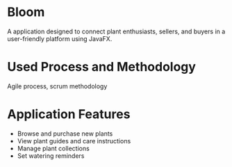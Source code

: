 # Bloom
A application designed to connect plant enthusiasts, sellers, and buyers in a 
user-friendly platform using JavaFX. 
# Used Process and Methodology 
Agile process, scrum methodology 
# Application Features 
* Browse and purchase new plants 
* View plant guides and care instructions
* Manage plant collections 
* Set watering reminders 
